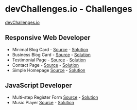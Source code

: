 # devChallenges.io - Challenges

[devChallenges.io](https://devchallenges.io/dashboard)

## Responsive Web Developer
- Minimal Blog Card - [Source](https://devchallenges.io/challenge/minimal-blog-card) - [Solution](https://aladores.github.io/devChallenges/rwd/mbc/mbc.html)
- Business Blog Card - [Source](https://devchallenges.io/challenge/business-blog-card) - [Solution](https://aladores.github.io/devChallenges/rwd/bbc/bbc.html)
- Testimonial Page - [Source](https://devchallenges.io/challenge/testimonial-page) - [Solution](https://aladores.github.io/dc-rwd/reviewers/reviewers.html)
- Contact Page - [Source](https://devchallenges.io/challenge/contact-page) - [Solution](https://aladores.github.io/devChallenges/rwd/cf/cf.html)
- Simple Homepage [Source](https://devchallenges.io/challenge/simple-hompage-alarado) - [Solution](https://aladores.github.io/devChallenges/rwd/sh/sh.html)

## JavaScript Developer
- Multi-step Register Form [Source](https://devchallenges.io/challenge/multi-step-register-form) - [Solution](https://aladores.github.io/devChallenges/js/mrf/mrf.html)
- Music Player [Source](https://devchallenges.io/challenge/music-player) - [Solution](https://aladores.github.io/devChallenges/js/mp/mp.html)